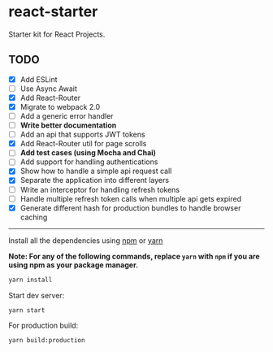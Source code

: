 # react-starter
Starter kit for React Projects.

## TODO
- [x] Add ESLint
- [ ] Use Async Await
- [x] Add React-Router 
- [x] Migrate to webpack 2.0
- [ ] Add a generic error handler
- [ ] **Write better documentation**
- [ ] Add an api that supports JWT tokens
- [x] Add React-Router util for page scrolls
- [ ] **Add test cases (using Mocha and Chai)**
- [ ] Add support for handling authentications
- [x] Show how to handle a simple api request call
- [x] Separate the application into different layers
- [ ] Write an interceptor for handling refresh tokens
- [ ] Handle multiple refresh token calls when multiple api gets expired
- [x] Generate different hash for production bundles to handle browser caching

______

Install all the dependencies using [npm](https://www.npmjs.com/) or [yarn](https://yarnpkg.com/)

**Note: For any of the following commands, replace `yarn` with `npm` if you are using npm as your package manager.**

```bash
yarn install
```

Start dev server:

```bash
yarn start
```

For production build:

```bash
yarn build:production
```

